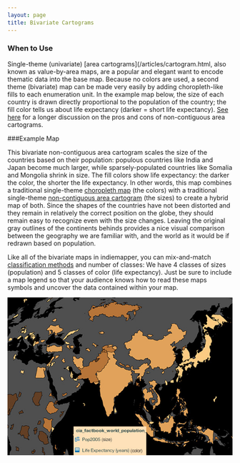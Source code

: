 ```yaml
---
layout: page
title: Bivariate Cartograms
---
```


### When to Use

Single-theme (univariate) [area cartograms](/articles/cartogram.html, also known as value-by-area maps, are a popular and elegant want to encode thematic data into the base map. Because no colors are used, a second theme (bivariate) map can be made very easily by adding choropleth-like fills to each enumeration unit. In the example map below, the size of each country is drawn directly proportional to the population of the country; the fill color tells us about life expectancy (darker = short life expectancy). [See here](/articles/cartogram.html) for a longer discussion on the pros and cons of non-contiguous area cartograms.

###Example Map

This bivariate non-contiguous area cartogram scales the size of the countries based on their population: populous countries like India and Japan become much larger, while sparsely-populated countries like Somalia and Mongolia shrink in size. The fill colors show life expectancy: the darker the color, the shorter the life expectancy. In other words, this map combines a traditional single-theme [choropleth map](/articles/choropleth.html) (the colors) with a traditional single-theme [non-contiguous area cartogram](/articles/cartogram.html) (the sizes) to create a hybrid map of both. Since the shapes of the countries have not been distorted and they remain in relatively the correct position on the globe, they should remain easy to recognize even with the size changes. Leaving the original gray outlines of the continents behinds provides a nice visual comparison between the geography we are familiar with, and the world as it would be if redrawn based on population.

Like all of the bivariate maps in indiemapper, you can mix-and-match [classification methods](/articles/classification.html) and number of classes: We have 4 classes of sizes (population) and 5 classes of color (life expectancy). Just be sure to include a map legend so that your audience knows how to read these maps symbols and uncover the data contained within your map.

![](/images/bivar_cartogram_map.jpg)